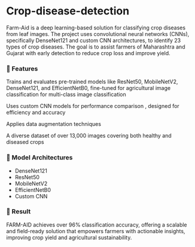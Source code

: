 # Crop-disease-detection
Farm-Aid is a deep learning-based solution for classifying crop diseases from leaf images. The project uses convolutional neural networks (CNNs), specifically DenseNet121 and custom CNN architectures, to identify 23 types of crop diseases. The goal is to assist farmers of Maharashtra and Gujarat with early detection to reduce crop loss and improve yield.

### 🚀 Features
Trains and evaluates pre-trained models like ResNet50, MobileNetV2, DenseNet121, and EfficientNetB0, fine-tuned for agricultural image classification for multi-class image classification

Uses custom CNN models for performance comparison , designed for efficiency and accuracy

Applies data augmentation techniques

A diverse dataset of over 13,000 images covering both healthy and diseased crops

### 🧠 Model Architectures
- DenseNet121 
- ResNet50
- MobileNetV2
- EfficientNetB0
- Custom CNN

### 🚀 Result 

FARM-AID achieves over 96% classification accuracy, offering a scalable and field-ready solution that empowers farmers with actionable insights, improving crop yield and agricultural sustainability.


